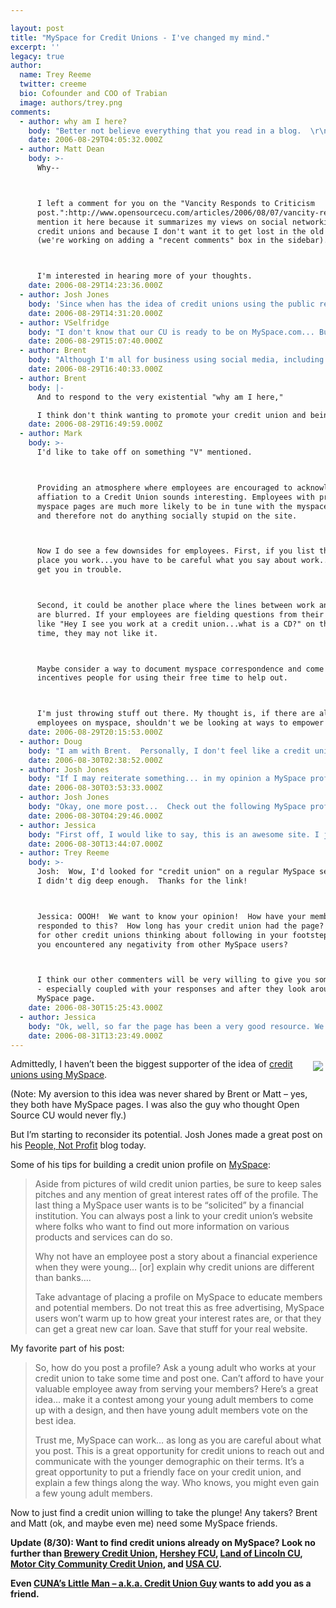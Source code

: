 ```yaml
---

layout: post
title: "MySpace for Credit Unions - I've changed my mind."
excerpt: ''
legacy: true
author:
  name: Trey Reeme
  twitter: creeme
  bio: Cofounder and COO of Trabian
  image: authors/trey.png
comments:
  - author: why am I here?
    body: "Better not believe everything that you read in a blog.  \r\n\r\nThis whole undercover idea to infiltrate social networking with positive credit union messages is really weak.\r\n\r\nGenuine.  Real. True.  Yeah that's what every generation wants.  Not guys pretending to be interested in dialogue,.....promoting their credit union for goodness sakes. \r\n\r\n"
    date: 2006-08-29T04:05:32.000Z
  - author: Matt Dean
    body: >-
      Why--



      I left a comment for you on the "Vancity Responds to Criticism
      post.":http://www.opensourcecu.com/articles/2006/08/07/vancity-responds-to-criticism#comments  I
      mention it here because it summarizes my views on social networking for
      credit unions and because I don't want it to get lost in the old post
      (we're working on adding a "recent comments" box in the sidebar).



      I'm interested in hearing more of your thoughts.
    date: 2006-08-29T14:23:36.000Z
  - author: Josh Jones
    body: 'Since when has the idea of credit unions using the public realm for the benefit of the general public been undercover?  Are we not openly discussing the possibility? I reject your assumption that there is some clandestine plot for credit unions to take advantage of others.  '
    date: 2006-08-29T14:31:20.000Z
  - author: VSelfridge
    body: "I don't know that our CU is ready to be on MySpace.com... But - we know that several of our employees do list that they work for us in their My Space profiles.\r\n\r\n:) "
    date: 2006-08-29T15:07:40.000Z
  - author: Brent
    body: "Although I'm all for business using social media, including MySpace, to put their word out...I think we're teetering on a dangerous and fine line.\r\n\r\n*My plea:*<br />\r\nDon't do this unless you do it right, because companies who are doing it wrong are jacking it up for the rest of us.\r\n\r\nYesterday, \"Futurelab\":http://blog.futurelab.net/2006/08/myspace_users_grow_unhappy_ove.html pointed out an interesting \"MediaPost article\":http://publications.mediapost.com/index.cfm?fuseaction=Articles.showArticleHomePage&art_aid=47341 about the rising annoyance of the MySpace corporate takeover - \r\n\r\n<blockquote>\r\n\r\nAlready, users are pushing back against MySpace. Peter Blackshaw - chief marketing officer for Nielsen BuzzMetrics, which monitors online \"buzz\" about a variety of topics--warns that the growing corporate presence on social networks is a topic of significant discussion among users.\r\n\r\n\"Advertising can be a huge turn-off if over-deployed,\" he cautioned. \"As advertisers try to figure out the CGM [consumer-generated media] space, they're kind of blurring the line between authentic content creation and advertising. That could definitely backfire.\" \r\n\r\n</blockquote>\r\n\r\nThis doesn't mean you shouldn't run with this stuff, it just means you need to *be real* (which is different from \"being hip!\" or \"acting like you're being real\").\r\n\r\nThis fantastic opportunity for making real legitimate (not to mention cheap, easy, quick) brand communication happen is quickly getting \"hijacked by businesses who don't understand it and don't care to understand their consumers\":http://www.gonzobanker.com/article.aspx?Article=295.\r\n\r\nPlease just know what you're getting into.\r\n\r\nGood lord I need a glass of ice water or something, I'm all riled up.\r\n\r\n"
    date: 2006-08-29T16:40:33.000Z
  - author: Brent
    body: |-
      And to respond to the very existential "why am I here,"

      I think don't think wanting to promote your credit union and being interested in dialogue have to be mutually exclusive. I would say if you're running a business, you'd better be interested in dialogue or it won't be long before you're irrelevant.
    date: 2006-08-29T16:49:59.000Z
  - author: Mark
    body: >-
      I'd like to take off on something "V" mentioned.



      Providing an atmosphere where employees are encouraged to acknowledge their
      affiation to a Credit Union sounds interesting. Employees with pre-existing
      myspace pages are much more likely to be in tune with the myspace ecosystem
      and therefore not do anything socially stupid on the site.



      Now I do see a few downsides for employees. First, if you list the actual
      place you work...you have to be careful what you say about work...it could
      get you in trouble.



      Second, it could be another place where the lines between work and not work
      are blurred. If your employees are fielding questions from their "friends"
      like "Hey I see you work at a credit union...what is a CD?" on their free
      time, they may not like it.



      Maybe consider a way to document myspace correspondence and come up with
      incentives people for using their free time to help out.



      I'm just throwing stuff out there. My thought is, if there are already
      employees on myspace, shouldn't we be looking at ways to empower them?
    date: 2006-08-29T20:15:53.000Z
  - author: Doug
    body: "I am with Brent.  Personally, I don't feel like a credit union could build a genuine MySpace page.  I would rather see credit unions devote time and energy into creating raving fans to the point that these raving fans actually write about their credit union experience on MySpace or any other social gathering type of site.  "
    date: 2006-08-30T02:38:52.000Z
  - author: Josh Jones
    body: "If I may reiterate something... in my opinion a MySpace profile is an opportunity to share financial literacy information, not a free advertisement for services and rates.  It's also simply an adjunct to traditional methods.  Want to see what credit unions are already taking the plunge?  Visit MySpace and do a search for credit unions..."
    date: 2006-08-30T03:53:33.000Z
  - author: Josh Jones
    body: "Okay, one more post...  Check out the following MySpace profile:\n http://www.myspace.com/creditunionguy\nThere are a few credit unions listed under this profiles \"friends\" category along with a smattering of credit union employees.  \n\nAlso, if you run a search in the Groups section of MySpace for \"credit union\" you will find a number of credit union related groups... mostly for employees of credit unions to interact on MySpace.\n\nWhat do you think??"
    date: 2006-08-30T04:29:46.000Z
  - author: Jessica
    body: "First off, I would like to say, this is an awesome site. I just now learned of it. There are a lot of good thoughts on here. \r\nMy main point here though, is that our credit union has a myspace page. The link is www.myspace.com/llcu. With all of the opinions here, I would like to get some opinions. The whole point of our myspace page has been to get suggestions and find out what people want. So, I'm looking for feedback. Thanks. :)"
    date: 2006-08-30T13:44:07.000Z
  - author: Trey Reeme
    body: >-
      Josh:  Wow, I'd looked for "credit union" on a regular MySpace search, but
      I didn't dig deep enough.  Thanks for the link!



      Jessica: OOOH!  We want to know your opinion!  How have your members
      responded to this?  How long has your credit union had the page?  Any tips
      for other credit unions thinking about following in your footsteps?  Have
      you encountered any negativity from other MySpace users?



      I think our other commenters will be very willing to give you some feedback
      - especially coupled with your responses and after they look around your
      MySpace page.
    date: 2006-08-30T15:25:43.000Z
  - author: Jessica
    body: "Ok, well, so far the page has been a very good resource. We have gotten linked in with some other credit unions, along with Credit Union Guy and a couple other really good resources for information. Credit Union Guy is actually the one who let me know about this site. We don't have a large group of members at our branch yet, especially in the Y generation age group. That is why I really wanted to do the myspace page, to reach out to that group of people. They are crucial to the future of our credit union. We have only had the page up for about a month. So, not to sound redundant, but my goal here is two fold. One, to link in with other resources, and two to get our name out there to as many people as possible, and be a source for them to gain information and get any questions answered that they may have. As far as suggestions for other credit unions with a page, I don't know that I have a lot of advice, simply because we are new to it ourselves. But what I would to see, is for all of us to share ideas and work together as a team. Post comments with a promotion or idea that worked especially well for you. If you come across a good website, share it. If you have member concerns that you have addressed and think the rest of us may need to address as well, please share. If you have found a way to make your myspace page known to others, please share. I really think this is a great way to team up and become somewhat of a united front. The more great minds we have thinking together the better. We are all after the same goal, building memberships and relationships. . . serving our members. "
    date: 2006-08-31T13:23:49.000Z
---
```


<p><a href="http://www.myspace.com/itsjustbrent"><img src="/images/legacy/brent.jpg" style="float:right; margin: 4px;"></a>Admittedly, I haven&#8217;t been the biggest supporter of the idea of <a href="http://opensourcecu.com/articles/2006/08/11/brilliance-from-bankwatch-and-gonzobanker#comments">credit unions using MySpace</a>.</p>
<p>(Note: My aversion to this idea was never shared by Brent or Matt &#8211; yes, they both have MySpace pages.  I was also the guy who thought Open Source CU would never fly.)</p>
<p>But I&#8217;m starting to reconsider its potential.  Josh Jones made a great post on his <a href="http://peoplenotprofit.blogspot.com/2006/08/myspace-profile-for-your-credit-union.html">People, Not Profit</a> blog today.</p>
<p>Some of his tips for building a credit union profile on <a href="http://www.myspace.com">MySpace</a>:</p>
<blockquote><p>Aside from pictures of wild credit union parties, be sure to keep sales pitches and any mention of great interest rates off of the profile. The last thing a MySpace user wants is to be &#8220;solicited&#8221; by a financial institution. You can always post a link to your credit union&#8217;s website where folks who want to find out more information on various products and services can do so.</p><p>Why not have an employee post a story about a financial experience when they were young&#8230; [or] explain why credit unions are different than banks&#8230;.</p><p>Take advantage of placing a profile on MySpace to educate members and potential members. Do not treat this as free advertising, MySpace users won&#8217;t warm up to how great your interest rates are, or that they can get a great new car loan. Save that stuff for your real website.</p></blockquote>
<p>My favorite part of his post:</p>
<blockquote><p>So, how do you post a profile? Ask a young adult who works at your credit union to take some time and post one. Can&#8217;t afford to have your valuable employee away from serving your members? Here&#8217;s a great idea&#8230; make it a contest among your young adult members to come up with a design, and then have young adult members vote on the best idea.</p><p>Trust me, MySpace can work&#8230; as long as you are careful about what you post. This is a great opportunity for credit unions to reach out and communicate with the younger demographic on their terms. It&#8217;s a great opportunity to put a friendly face on your credit union, and explain a few things along the way. Who knows, you might even gain a few young adult members.</p></blockquote>
<p>Now to just find a credit union willing to take the plunge!  Any takers?  Brent and Matt (ok, and maybe even me) need some MySpace friends.</p>
<p><strong>Update (8/30):  Want to find credit unions already on MySpace?  Look no further than <a href="http://www.myspace.com/brewerycu">Brewery Credit Union</a>, <a href="http://www.myspace.com/hersheyfcuorg">Hershey <span class="caps">FCU</span></a>, <a href="http://www.myspace.com/llcu">Land of Lincoln CU</a>, <a href="http://myspace.com/mcccu">Motor City Community Credit Union</a>, and <a href="http://www.myspace.com/usacuonline"><span class="caps">USA CU</span></a>.</p>
<p>Even <a href="http://www.myspace.com/creditunionguy"><span class="caps">CUNA</span>&#8217;s Little Man &#8211; a.k.a. Credit Union Guy</a> wants to add you as a friend.</strong></p>